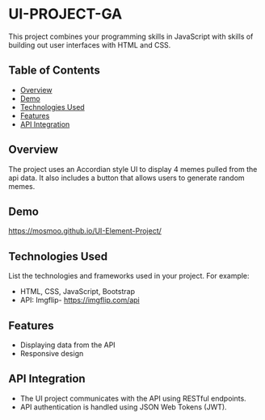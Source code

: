 # UI-PROJECT-GA
This project combines your programming skills in JavaScript with skills of building out user interfaces with HTML and CSS.

## Table of Contents

- [Overview](#overview)
- [Demo](#demo)
- [Technologies Used](#technologies-used)
- [Features](#features)
- [API Integration](#api-integration)

## Overview
The project uses an Accordian style UI to display 4 memes pulled from the api data. It also includes a button that allows users to generate random memes.

## Demo
https://mosmoo.github.io/UI-Element-Project/
## Technologies Used

List the technologies and frameworks used in your project. For example:

- HTML, CSS, JavaScript, Bootstrap
- API: Imgflip- https://imgflip.com/api

## Features

- Displaying data from the API
- Responsive design

## API Integration
-   The UI project communicates with the API using RESTful endpoints.
-   API authentication is handled using JSON Web Tokens (JWT).









